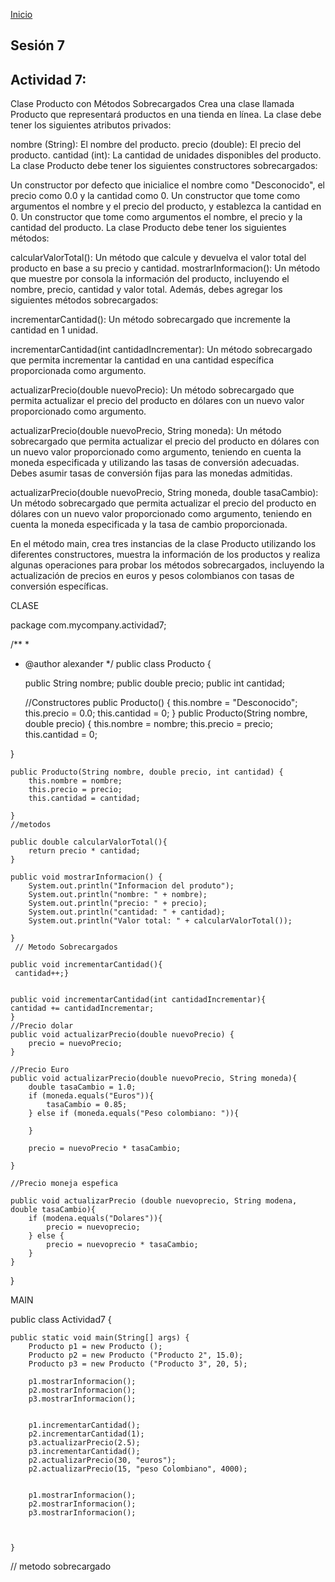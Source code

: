 <!-- No borrar o modificar -->
[Inicio](./index.md)

## Sesión 7 


<!-- Su documentación aquí -->

## Actividad 7: 
Clase Producto con Métodos Sobrecargados
Crea una clase llamada Producto que representará productos en una tienda en línea. La clase debe tener los siguientes atributos privados:

nombre (String): El nombre del producto.
precio (double): El precio del producto.
cantidad (int): La cantidad de unidades disponibles del producto.
La clase Producto debe tener los siguientes constructores sobrecargados:

Un constructor por defecto que inicialice el nombre como "Desconocido", el precio como 0.0 y la cantidad como 0.
Un constructor que tome como argumentos el nombre y el precio del producto, y establezca la cantidad en 0.
Un constructor que tome como argumentos el nombre, el precio y la cantidad del producto.
La clase Producto debe tener los siguientes métodos:

calcularValorTotal(): Un método que calcule y devuelva el valor total del producto en base a su precio y cantidad.
mostrarInformacion(): Un método que muestre por consola la información del producto, incluyendo el nombre, precio, cantidad y valor total.
Además, debes agregar los siguientes métodos sobrecargados:

incrementarCantidad(): Un método sobrecargado que incremente la cantidad en 1 unidad.

incrementarCantidad(int cantidadIncrementar): Un método sobrecargado que permita incrementar la cantidad en una cantidad específica proporcionada como argumento.

actualizarPrecio(double nuevoPrecio): Un método sobrecargado que permita actualizar el precio del producto en dólares con un nuevo valor proporcionado como argumento.

actualizarPrecio(double nuevoPrecio, String moneda): Un método sobrecargado que permita actualizar el precio del producto en dólares con un nuevo valor proporcionado como argumento, teniendo en cuenta la moneda especificada y utilizando las tasas de conversión adecuadas. Debes asumir tasas de conversión fijas para las monedas admitidas.

actualizarPrecio(double nuevoPrecio, String moneda, double tasaCambio): Un método sobrecargado que permita actualizar el precio del producto en dólares con un nuevo valor proporcionado como argumento, teniendo en cuenta la moneda especificada y la tasa de cambio proporcionada.

En el método main, crea tres instancias de la clase Producto utilizando los diferentes constructores, muestra la información de los productos y realiza algunas operaciones para probar los métodos sobrecargados, incluyendo la actualización de precios en euros y pesos colombianos con tasas de conversión específicas.




CLASE


package com.mycompany.actividad7;

/**
 *
 * @author alexander
 */
public class Producto {
    
   public String nombre;
   public double precio;
   public int cantidad;

   //Constructores
    public Producto() {
        this.nombre = "Desconocido";
        this.precio = 0.0;
        this.cantidad = 0;
    }
    public Producto(String nombre, double precio) {
        this.nombre = nombre;
        this.precio = precio;
        this.cantidad = 0;
      
}

    public Producto(String nombre, double precio, int cantidad) {
        this.nombre = nombre;
        this.precio = precio;
        this.cantidad = cantidad;
        
    }
    //metodos
    
    public double calcularValorTotal(){
        return precio * cantidad;
    }
    
    public void mostrarInformacion() {
        System.out.println("Informacion del produto");
        System.out.println("nombre: " + nombre);
        System.out.println("precio: " + precio);
        System.out.println("cantidad: " + cantidad);
        System.out.println("Valor total: " + calcularValorTotal());
        
    }
     // Metodo Sobrecargados
    
    public void incrementarCantidad(){
     cantidad++;}
 

    public void incrementarCantidad(int cantidadIncrementar){
    cantidad += cantidadIncrementar;
    }
    //Precio dolar
    public void actualizarPrecio(double nuevoPrecio) {
        precio = nuevoPrecio;
    }
    
    //Precio Euro
    public void actualizarPrecio(double nuevoPrecio, String moneda){
        double tasaCambio = 1.0;
        if (moneda.equals("Euros")){
            tasaCambio = 0.85;
        } else if (moneda.equals("Peso colombiano: ")){
            
        }
        
        precio = nuevoPrecio * tasaCambio;
        
    }
    
    //Precio moneja espefica
    
    public void actualizarPrecio (double nuevoprecio, String modena, double tasaCambio){
        if (modena.equals("Dolares")){
            precio = nuevoprecio;
        } else {
            precio = nuevoprecio * tasaCambio;
        }
    }
}

MAIN


public class Actividad7 {

    public static void main(String[] args) {
        Producto p1 = new Producto ();
        Producto p2 = new Producto ("Producto 2", 15.0);
        Producto p3 = new Producto ("Producto 3", 20, 5);
        
        p1.mostrarInformacion();
        p2.mostrarInformacion();
        p3.mostrarInformacion();
        
        
        p1.incrementarCantidad();
        p2.incrementarCantidad(1);
        p3.actualizarPrecio(2.5);
        p3.incrementarCantidad();
        p2.actualizarPrecio(30, "euros");
        p2.actualizarPrecio(15, "peso Colombiano", 4000);
        
        
        p1.mostrarInformacion();
        p2.mostrarInformacion();
        p3.mostrarInformacion();
        
        
        
    }
    
   // metodo sobrecargado
    
    
    
   







